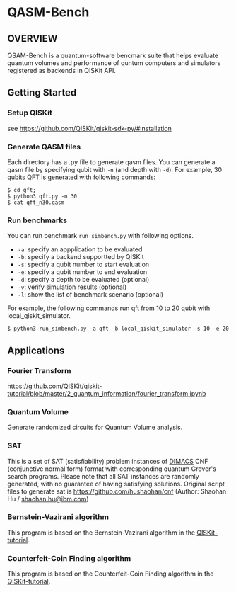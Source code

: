# QASM-Bench

## OVERVIEW

QSAM-Bench is a quantum-software bencmark suite that helps evaluate quantum volumes and performance of quntum computers and simulators registered as backends in QISKit API. 

## Getting Started

### Setup QISKit

see https://github.com/QISKit/qiskit-sdk-py/#installation

### Generate QASM files

Each directory has a .py file to generate qasm files.
You can generate a qasm file by specifying qubit with `-n` (and depth with `-d`).
For example, 30 qubits QFT is generated with following commands:
```
$ cd qft;
$ python3 qft.py -n 30
$ cat qft_n30.qasm
```

### Run benchmarks

You can run benchmark `run_simbench.py` with following options.

* `-a`: specify an appplication to be evaluated
* `-b`: specify a backend supportted by QISKit
* `-s`: specify a qubit number to start evaluation
* `-e`: specify a qubit number to end evaluation
* `-d`: specify a depth to be evaluated (optional)
* `-v`: verify simulation results (optional)
* `-l`: show the list of benchmark scenario (optional)

For example, the following commands run qft from 10 to 20 qubit with local_qiskit_simulator.
```
$ python3 run_simbench.py -a qft -b local_qiskit_simulator -s 10 -e 20
``` 

## Applications

### Fourier Transform

https://github.com/QISKit/qiskit-tutorial/blob/master/2_quantum_information/fourier_transform.ipynb

### Quantum Volume
Generate randomized circuits for Quantum Volume analysis.

### SAT
This is a set of SAT (satisfiability) problem instances of [DIMACS](http://people.sc.fsu.edu/~jburkardt/data/cnf/cnf.html) CNF (conjunctive normal form) format with corresponding quantum Grover's search programs. Please note that all SAT instances are randomly generated, with no guarantee of having satisfying solutions.
Original script files to generate sat is https://github.com/hushaohan/cnf (Author: Shaohan Hu / shaohan.hu@ibm.com)

### Bernstein-Vazirani algorithm
This program is based on the Bernstein-Vazirani algorithm in the [QISKit-tutorial](https://nbviewer.jupyter.org/github/QISKit/qiskit-tutorial/blob/stable/index.ipynb).

### Counterfeit-Coin Finding algorithm
This program is based on the Counterfeit-Coin Finding algorithm in the [QISKit-tutorial](https://nbviewer.jupyter.org/github/QISKit/qiskit-tutorial/blob/stable/index.ipynb).

